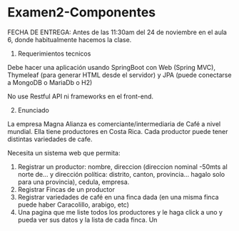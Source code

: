 # Examen2-Componentes
FECHA DE ENTREGA: Antes de las 11:30am del 24 de noviembre en el aula 6, donde habitualmente hacemos la clase. 

1. Requerimientos tecnicos

Debe hacer una aplicación usando SpringBoot con Web (Spring MVC), Thymeleaf (para generar HTML desde el servidor) y JPA (puede conectarse a MongoDB o MariaDb o H2)

No use Restful API ni frameworks en el front-end. 

2. Enunciado

La empresa Magna Alianza es comerciante/intermediaria de Café a nivel mundial. Ella tiene productores en Costa Rica. Cada productor puede tener distintas variedades de cafe. 

Necesita un sistema web que permita:
1.	Registrar un productor: nombre, direccion (direccion nominal -50mts al norte de… y dirección política: distrito, canton, provincia… hagalo solo para una provincia), cedula, empresa. 
2.	Registrar Fincas de un productor
3.	Registrar variedades de café en una finca dada (en una misma finca puede haber Caracolillo, arabigo, etc)
4.	Una pagina que me liste todos los productores y le haga click a uno y pueda ver sus datos y la lista de cada finca. 
Un
